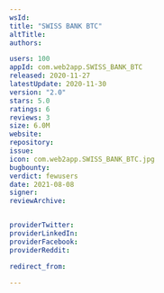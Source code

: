 ```yaml
---
wsId: 
title: "SWISS BANK BTC"
altTitle: 
authors:

users: 100
appId: com.web2app.SWISS_BANK_BTC
released: 2020-11-27
latestUpdate: 2020-11-30
version: "2.0"
stars: 5.0
ratings: 6
reviews: 3
size: 6.0M
website: 
repository: 
issue: 
icon: com.web2app.SWISS_BANK_BTC.jpg
bugbounty: 
verdict: fewusers
date: 2021-08-08
signer: 
reviewArchive:


providerTwitter: 
providerLinkedIn: 
providerFacebook: 
providerReddit: 

redirect_from:

---
```



